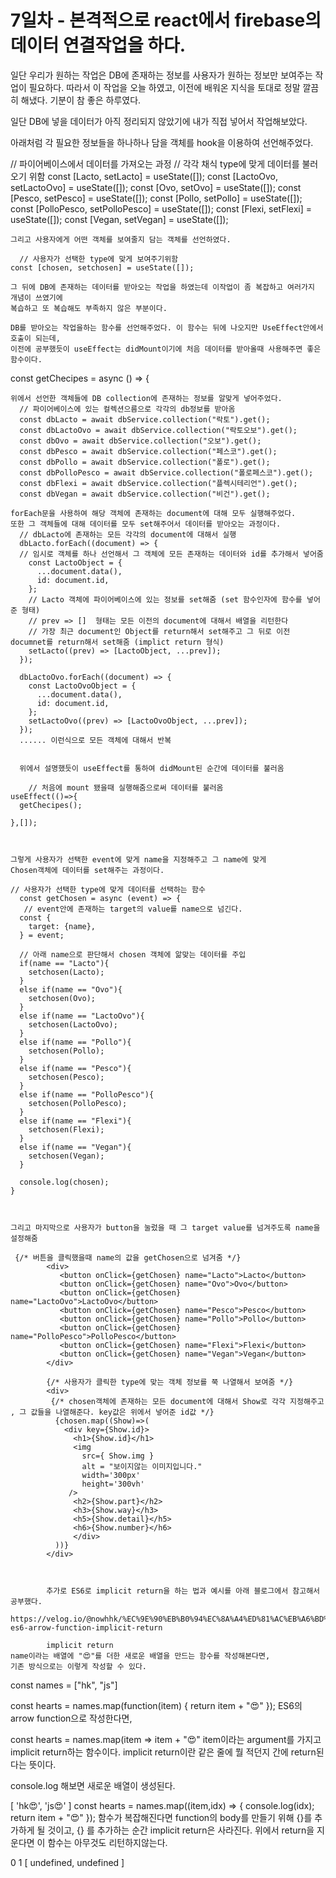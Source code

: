 # 7일차 - 본격적으로 react에서 firebase의 데이터 연결작업을 하다.



일단 우리가 원하는 작업은 DB에 존재하는 정보를 사용자가 원하는 정보만 보여주는 작업이 필요하다.
따라서 이 작업을 오늘 하였고, 이전에 배워온 지식을 토대로 정말 깔끔히 해냈다. 기분이 참 좋은 하루였다.

일단 DB에 넣을 데이터가 아직 정리되지 않았기에 내가 직접 넣어서 작업해보았다.

아래처럼 각 필요한 정보들을 하나하나 담을 객체를 hook을 이용하여 선언해주었다.


  // 파이어베이스에서 데이터를 가져오는 과정
  // 각각 채식 type에 맞게 데이터를 불러오기 위함
    const [Lacto, setLacto] = useState([]);
    const [LactoOvo, setLactoOvo] = useState([]);
    const [Ovo, setOvo] = useState([]);
    const [Pesco, setPesco] = useState([]);
    const [Pollo, setPollo] = useState([]);
    const [PolloPesco, setPolloPesco] = useState([]);
    const [Flexi, setFlexi] = useState([]);
    const [Vegan, setVegan] = useState([]);



    그리고 사용자에게 어떤 객체를 보여줄지 담는 객체를 선언하였다.
    
      // 사용자가 선택한 type에 맞게 보여주기위함
    const [chosen, setchosen] = useState([]);
    
    그 뒤에 DB에 존재하는 데이터를 받아오는 작업을 하였는데 이작업이 좀 복잡하고 여러가지 개념이 쓰였기에 
    복습하고 또 복습해도 부족하지 않은 부분이다.
    
    DB를 받아오는 작업을하는 함수를 선언해주었다. 이 함수는 뒤에 나오지만 UseEffect안에서 호출이 되는데,
    이전에 공부했듯이 useEffect는 didMount이기에 처음 데이터를 받아올때 사용해주면 좋은 함수이다.
   
   const getChecipes = async () =>
    {
    
    위에서 선언한 객체들에 DB collection에 존재하는 정보를 알맞게 넣어주었다.
      // 파이어베이스에 있는 컬렉션으름으로 각각의 db정보를 받아옴
      const dbLacto = await dbService.collection("락토").get();
      const dbLactoOvo = await dbService.collection("락토오보").get();
      const dbOvo = await dbService.collection("오보").get();
      const dbPesco = await dbService.collection("페스코").get();
      const dbPollo = await dbService.collection("폴로").get();
      const dbPolloPesco = await dbService.collection("폴로페스코").get();
      const dbFlexi = await dbService.collection("플렉시테리언").get();
      const dbVegan = await dbService.collection("비건").get();
    
    forEach문을 사용하여 해당 객체에 존재하는 document에 대해 모두 실행해주었다.
    또한 그 객체들에 대해 데이터를 모두 set해주어서 데이터를 받아오는 과정이다.
      // dbLacto에 존재하는 모든 각각의 document에 대해서 실행
      dbLacto.forEach((document) => {
      // 임시로 객체를 하나 선언해서 그 객체에 모든 존재하는 데이터와 id를 추가해서 넣어줌
        const LactoObject = {
          ...document.data(),
          id: document.id,
        };
        // Lacto 객체에 파이어베이스에 있는 정보를 set해줌 (set 함수인자에 함수를 넣어준 형태)
        // prev => []  형태는 모든 이전의 document에 대해서 배열을 리턴한다
        // 가장 최근 document인 Object를 return해서 set해주고 그 뒤로 이전 documnet를 return해서 set해줌 (implict return 형식)
        setLacto((prev) => [LactoObject, ...prev]);
      });

      dbLactoOvo.forEach((document) => {
        const LactoOvoObject = {
          ...document.data(),
          id: document.id,
        };
        setLactoOvo((prev) => [LactoOvoObject, ...prev]);
      });
      ...... 이런식으로 모든 객체에 대해서 반복
      
      
      위에서 설명했듯이 useEffect를 통하여 didMount된 순간에 데이터를 불러옴 
      
        // 처음에 mount 됐을때 실행해줌으로써 데이터를 불러옴
    useEffect(()=>{
      getChecipes();
 
    },[]);
    
    
    
    그렇게 사용자가 선택한 event에 맞게 name을 지정해주고 그 name에 맞게 
    Chosen객체에 데이터를 set해주는 과정이다.
    
    // 사용자가 선택한 type에 맞게 데이터를 선택하는 함수
      const getChosen = async (event) => {
       // event안에 존재하는 target의 value를 name으로 넘긴다.
      const {
        target: {name},
      } = event;

      // 아래 name으로 판단해서 chosen 객체에 앎맞는 데이터를 주입
      if(name == "Lacto"){
        setchosen(Lacto);
      } 
      else if(name == "Ovo"){
        setchosen(Ovo);
      }
      else if(name == "LactoOvo"){
        setchosen(LactoOvo);
      }
      else if(name == "Pollo"){
        setchosen(Pollo);
      }
      else if(name == "Pesco"){
        setchosen(Pesco);
      }
      else if(name == "PolloPesco"){
        setchosen(PolloPesco);
      }
      else if(name == "Flexi"){
        setchosen(Flexi);
      }
      else if(name == "Vegan"){
        setchosen(Vegan);
      }

      console.log(chosen);
    }
    
    
    
    그리고 마지막으로 사용자가 button을 눌렀을 때 그 target value를 넘겨주도록 name을 설정해줌
    
     {/* 버튼을 클릭했을때 name의 값을 getChosen으로 넘겨줌 */}
            <div>
               <button onClick={getChosen} name="Lacto">Lacto</button>
               <button onClick={getChosen} name="Ovo">Ovo</button>
               <button onClick={getChosen} name="LactoOvo">LactoOvo</button>
               <button onClick={getChosen} name="Pesco">Pesco</button>
               <button onClick={getChosen} name="Pollo">Pollo</button>
               <button onClick={getChosen} name="PolloPesco">PolloPesco</button>
               <button onClick={getChosen} name="Flexi">Flexi</button>
               <button onClick={getChosen} name="Vegan">Vegan</button>
            </div>

            {/* 사용자가 클릭한 type에 맞는 객체 정보를 쭉 나열해서 보여줌 */}
            <div>
             {/* chosen객체에 존재하는 모든 document에 대해서 Show로 각각 지정해주고 , 그 값들을 나열해준다. key값은 위에서 넣어준 id값 */}
              {chosen.map((Show)=>(
                <div key={Show.id}>
                  <h1>{Show.id}</h1>
                  <img
                    src={ Show.img }
                    alt = "보이지않는 이미지입니다."
                    width='300px'
                    height='300vh'
                 />
                  <h2>{Show.part}</h2>
                  <h3>{Show.way}</h3>
                  <h5>{Show.detail}</h5>
                  <h6>{Show.number}</h6>
                  </div>
              ))}
            </div>
            
            
            
            추가로 ES6로 implicit return을 하는 법과 예시를 아래 블로그에서 참고해서 공부했다. 
            https://velog.io/@nowhhk/%EC%9E%90%EB%B0%94%EC%8A%A4%ED%81%AC%EB%A6%BD%ED%8A%B8-es6-arrow-function-implicit-return
            
            implicit return
    name이라는 배열에 "😍"를 더한 새로운 배열을 만드는 함수를 작성해본다면,
    기존 방식으로는 이렇게 작성할 수 있다.

const names = ["hk", "js"]

const hearts = names.map(function(item) {
  return item + "😍"
});
ES6의 arrow function으로 작성한다면,

const hearts = names.map(item => item + "😍"
item이라는 argument를 가지고 implicit return하는 함수이다.
implicit return이란 같은 줄에 뭘 적던지 간에 return된다는 뜻이다.

console.log 해보면 새로운 배열이 생성된다.

[ 'hk😍', 'js😍' ]
const hearts = names.map((item,idx) => {
console.log(idx);
return item + "😍"
});
함수가 복잡해진다면 function의 body를 만들기 위해 {}를 추가하게 될 것이고,
{} 를 추가하는 순간 implicit return은 사라진다.
위에서 return을 지운다면 이 함수는 아무것도 리턴하지않는다.

0
1
[ undefined, undefined ]
            
